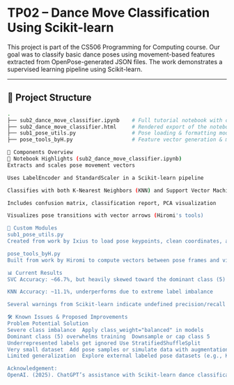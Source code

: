 # TP02 – Dance Move Classification Using Scikit-learn

This project is part of the CS506 Programming for Computing course. Our goal was to classify basic dance poses using movement-based features extracted from OpenPose-generated JSON files. The work demonstrates a supervised learning pipeline using Scikit-learn.

---

## 📂 Project Structure

```bash
.
├── sub2_dance_move_classifier.ipynb    # Full tutorial notebook with classification pipeline
├── sub2_dance_move_classifier.html     # Rendered export of the notebook
├── sub1_pose_utils.py                  # Pose loading & formatting module (Ixius's contribution)
├── pose_tools_byH.py                   # Feature vector generation & motion plotting (Hiromi's contribution)

🧩 Components Overview
📘 Notebook Highlights (sub2_dance_move_classifier.ipynb)
Extracts and scales pose movement vectors

Uses LabelEncoder and StandardScaler in a Scikit-learn pipeline

Classifies with both K-Nearest Neighbors (KNN) and Support Vector Machines (SVC)

Includes confusion matrix, classification report, PCA visualization

Visualizes pose transitions with vector arrows (Hiromi's tools)

🔧 Custom Modules
sub1_pose_utils.py
Created from work by Ixius to load pose keypoints, clean coordinates, and label samples from filenames sub1_pose_utils.

pose_tools_byH.py
Built from work by Hiromi to compute vectors between pose frames and visualize motion via quiver plot spose_tools_byH.

📊 Current Results
SVC Accuracy: ~66.7%, but heavily skewed toward the dominant class (5)

KNN Accuracy: ~11.1%, underperforms due to extreme label imbalance

Several warnings from Scikit-learn indicate undefined precision/recall on underrepresented classes

🛠️ Known Issues & Proposed Improvements
Problem	Potential Solution
Severe class imbalance	Apply class_weight="balanced" in models
Dominant class (5) overwhelms training	Downsample or cap class 5
Underrepresented labels get ignored	Use StratifiedShuffleSplit
Very small dataset	Add pose samples or simulate data with augmentation
Limited generalization	Explore external labeled pose datasets (e.g., Kaggle, CMU Mocap)

Acknowledgement:
OpenAI. (2025). ChatGPT’s assistance with Scikit-learn dance classification [Large language model]. https://openai.com/chatgpt